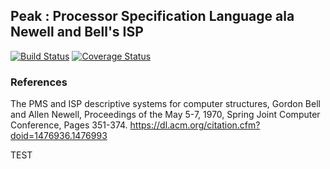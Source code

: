 ## Peak : Processor Specification Language ala Newell and Bell's ISP
[![Build Status](https://travis-ci.org/cdonovick/peak.svg?branch=master)](https://travis-ci.org/cdonovick/peak)
[![Coverage Status](https://coveralls.io/repos/github/cdonovick/peak/badge.svg?branch=master)](https://coveralls.io/github/cdonovick/peak)

### References

The PMS and ISP descriptive systems for computer structures,
Gordon Bell and Allen Newell,
Proceedings of the May 5-7, 1970, Spring Joint Computer Conference,
Pages 351-374.
https://dl.acm.org/citation.cfm?doid=1476936.1476993

TEST
